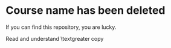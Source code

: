 # Course name has been deleted

If you can find this repository, you are lucky.

Read and understand \textgreater copy
